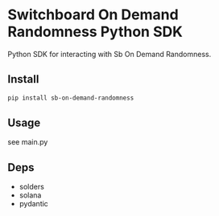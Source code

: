 # Switchboard On Demand Randomness Python SDK

Python SDK for interacting with Sb On Demand Randomness.

## Install 

```bash
pip install sb-on-demand-randomness
```

## Usage

see main.py

## Deps
- solders
- solana
- pydantic

